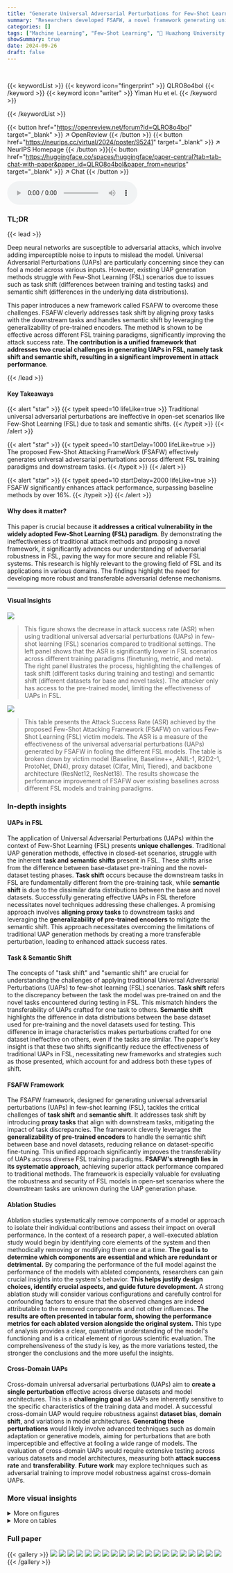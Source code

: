 ```yaml
---
title: "Generate Universal Adversarial Perturbations for Few-Shot Learning"
summary: "Researchers developed FSAFW, a novel framework generating universal adversarial perturbations effective against various Few-Shot Learning paradigms, surpassing baseline methods by over 16%."
categories: []
tags: ["Machine Learning", "Few-Shot Learning", "🏢 Huazhong University of Science and Technology",]
showSummary: true
date: 2024-09-26
draft: false
---
```


<br>

{{< keywordList >}}
{{< keyword icon="fingerprint" >}} QLRO8o4bol {{< /keyword >}}
{{< keyword icon="writer" >}} Yiman Hu et el. {{< /keyword >}}
 
{{< /keywordList >}}

{{< button href="https://openreview.net/forum?id=QLRO8o4bol" target="_blank" >}}
↗ OpenReview
{{< /button >}}
{{< button href="https://neurips.cc/virtual/2024/poster/95241" target="_blank" >}}
↗ NeurIPS Homepage
{{< /button >}}{{< button href="https://huggingface.co/spaces/huggingface/paper-central?tab=tab-chat-with-paper&paper_id=QLRO8o4bol&paper_from=neurips" target="_blank" >}}
↗ Chat
{{< /button >}}



<audio controls>
    <source src="https://ai-paper-reviewer.com/QLRO8o4bol/podcast.wav" type="audio/wav">
    Your browser does not support the audio element.
</audio>


### TL;DR


{{< lead >}}

Deep neural networks are susceptible to adversarial attacks, which involve adding imperceptible noise to inputs to mislead the model. Universal Adversarial Perturbations (UAPs) are particularly concerning since they can fool a model across various inputs. However, existing UAP generation methods struggle with Few-Shot Learning (FSL) scenarios due to issues such as task shift (differences between training and testing tasks) and semantic shift (differences in the underlying data distributions). 

This paper introduces a new framework called FSAFW to overcome these challenges. FSAFW cleverly addresses task shift by aligning proxy tasks with the downstream tasks and handles semantic shift by leveraging the generalizability of pre-trained encoders.  The method is shown to be effective across different FSL training paradigms, significantly improving the attack success rate. **The contribution is a unified framework that addresses two crucial challenges in generating UAPs in FSL, namely task shift and semantic shift, resulting in a significant improvement in attack performance**.

{{< /lead >}}


#### Key Takeaways

{{< alert "star" >}}
{{< typeit speed=10 lifeLike=true >}} Traditional universal adversarial perturbations are ineffective in open-set scenarios like Few-Shot Learning (FSL) due to task and semantic shifts. {{< /typeit >}}
{{< /alert >}}

{{< alert "star" >}}
{{< typeit speed=10 startDelay=1000 lifeLike=true >}} The proposed Few-Shot Attacking FrameWork (FSAFW) effectively generates universal adversarial perturbations across different FSL training paradigms and downstream tasks. {{< /typeit >}}
{{< /alert >}}

{{< alert "star" >}}
{{< typeit speed=10 startDelay=2000 lifeLike=true >}} FSAFW significantly enhances attack performance, surpassing baseline methods by over 16%. {{< /typeit >}}
{{< /alert >}}

#### Why does it matter?
This paper is crucial because **it addresses a critical vulnerability in the widely adopted Few-Shot Learning (FSL) paradigm**. By demonstrating the ineffectiveness of traditional attack methods and proposing a novel framework, it significantly advances our understanding of adversarial robustness in FSL, paving the way for more secure and reliable FSL systems.  This research is highly relevant to the growing field of FSL and its applications in various domains. The findings highlight the need for developing more robust and transferable adversarial defense mechanisms.

------
#### Visual Insights



![](https://ai-paper-reviewer.com/QLRO8o4bol/figures_1_1.jpg)

> This figure shows the decrease in attack success rate (ASR) when using traditional universal adversarial perturbations (UAPs) in few-shot learning (FSL) scenarios compared to traditional settings. The left panel shows that the ASR is significantly lower in FSL scenarios across different training paradigms (finetuning, metric, and meta). The right panel illustrates the process, highlighting the challenges of task shift (different tasks during training and testing) and semantic shift (different datasets for base and novel tasks). The attacker only has access to the pre-trained model, limiting the effectiveness of UAPs in FSL.





![](https://ai-paper-reviewer.com/QLRO8o4bol/tables_7_1.jpg)

> This table presents the Attack Success Rate (ASR) achieved by the proposed Few-Shot Attacking Framework (FSAFW) on various Few-Shot Learning (FSL) victim models.  The ASR is a measure of the effectiveness of the universal adversarial perturbations (UAPs) generated by FSAFW in fooling the different FSL models.  The table is broken down by victim model (Baseline, Baseline++, ANIL-1, R2D2-1, ProtoNet, DN4), proxy dataset (Cifar, Mini, Tiered), and backbone architecture (ResNet12, ResNet18).  The results showcase the performance improvement of FSAFW over existing baselines across different FSL models and training paradigms.





### In-depth insights


#### UAPs in FSL
The application of Universal Adversarial Perturbations (UAPs) within the context of Few-Shot Learning (FSL) presents **unique challenges**.  Traditional UAP generation methods, effective in closed-set scenarios, struggle with the inherent **task and semantic shifts** present in FSL.  These shifts arise from the difference between base-dataset pre-training and the novel-dataset testing phases. **Task shift** occurs because the downstream tasks in FSL are fundamentally different from the pre-training task, while **semantic shift** is due to the dissimilar data distributions between the base and novel datasets.  Successfully generating effective UAPs in FSL therefore necessitates novel techniques addressing these challenges.  A promising approach involves **aligning proxy tasks** to downstream tasks and leveraging the **generalizability of pre-trained encoders** to mitigate the semantic shift. This approach necessitates overcoming the limitations of traditional UAP generation methods by creating a more transferable perturbation, leading to enhanced attack success rates.

#### Task & Semantic Shift
The concepts of "task shift" and "semantic shift" are crucial for understanding the challenges of applying traditional Universal Adversarial Perturbations (UAPs) to few-shot learning (FSL) scenarios. **Task shift** refers to the discrepancy between the task the model was pre-trained on and the novel tasks encountered during testing in FSL.  This mismatch hinders the transferability of UAPs crafted for one task to others.  **Semantic shift** highlights the difference in data distributions between the base dataset used for pre-training and the novel datasets used for testing.  This difference in image characteristics makes perturbations crafted for one dataset ineffective on others, even if the tasks are similar. The paper's key insight is that these two shifts significantly reduce the effectiveness of traditional UAPs in FSL, necessitating new frameworks and strategies such as those presented, which account for and address both these types of shift.

#### FSAFW Framework
The FSAFW framework, designed for generating universal adversarial perturbations (UAPs) in few-shot learning (FSL), tackles the critical challenges of **task shift** and **semantic shift**.  It addresses task shift by introducing **proxy tasks** that align with downstream tasks, mitigating the impact of task discrepancies. The framework cleverly leverages the **generalizability of pre-trained encoders** to handle the semantic shift between base and novel datasets, reducing reliance on dataset-specific fine-tuning. This unified approach significantly improves the transferability of UAPs across diverse FSL training paradigms.  **FSAFW's strength lies in its systematic approach**, achieving superior attack performance compared to traditional methods. The framework is especially valuable for evaluating the robustness and security of FSL models in open-set scenarios where the downstream tasks are unknown during the UAP generation phase.

#### Ablation Studies
Ablation studies systematically remove components of a model or approach to isolate their individual contributions and assess their impact on overall performance.  In the context of a research paper, a well-executed ablation study would begin by identifying core elements of the system and then methodically removing or modifying them one at a time.  **The goal is to determine which components are essential and which are redundant or detrimental.** By comparing the performance of the full model against the performance of the models with ablated components, researchers can gain crucial insights into the system's behavior.  **This helps justify design choices, identify crucial aspects, and guide future development.**  A strong ablation study will consider various configurations and carefully control for confounding factors to ensure that the observed changes are indeed attributable to the removed components and not other influences.  **The results are often presented in tabular form, showing the performance metrics for each ablated version alongside the original system.**  This type of analysis provides a clear, quantitative understanding of the model's functioning and is a critical element of rigorous scientific evaluation. The comprehensiveness of the study is key, as the more variations tested, the stronger the conclusions and the more useful the insights.

#### Cross-Domain UAPs
Cross-domain universal adversarial perturbations (UAPs) aim to **create a single perturbation** effective across diverse datasets and model architectures.  This is a **challenging goal** as UAPs are inherently sensitive to the specific characteristics of the training data and model.  A successful cross-domain UAP would require robustness against **dataset bias**, **domain shift**, and variations in model architectures.  **Generating these perturbations** would likely involve advanced techniques such as domain adaptation or generative models, aiming for perturbations that are both imperceptible and effective at fooling a wide range of models.  The evaluation of cross-domain UAPs would require extensive testing across various datasets and model architectures, measuring both **attack success rate** and **transferability**.  **Future work** may explore techniques such as adversarial training to improve model robustness against cross-domain UAPs.


### More visual insights

<details>
<summary>More on figures
</summary>


![](https://ai-paper-reviewer.com/QLRO8o4bol/figures_2_1.jpg)

> This figure compares the process of generating universal adversarial perturbations (UAPs) in traditional settings versus few-shot learning (FSL) settings.  In traditional settings, the same classifier is used for training and testing, making UAP generation straightforward. However, FSL introduces two key challenges: 1) Task Shift: the pre-trained model is tested on different tasks than those it was trained on, and 2) Semantic Shift: the training and testing data come from different distributions (base vs. novel datasets). The figure illustrates how these shifts hinder the transferability of UAPs generated using traditional methods.


![](https://ai-paper-reviewer.com/QLRO8o4bol/figures_3_1.jpg)

> This figure shows the results of applying the traditional UAP generation method to different few-shot learning scenarios.  The left panel (a) shows how the attack success rate (ASR) changes when varying the number of ways (different classification tasks) and shots (number of training examples per class) for the downstream tasks.  As the tasks become more diverse (higher number of ways) or there are fewer training examples (fewer shots), the ASR decreases. The right panel (b) demonstrates how changing the datasets used for the novel classes also impacts the ASR.  Different datasets are used (CIFAR, Mini, Tiered), and it shows that the ASR is highest when the novel dataset is similar to the proxy dataset used for generating UAPs.


![](https://ai-paper-reviewer.com/QLRO8o4bol/figures_3_2.jpg)

> This figure shows the impact of task and semantic shift on the attack success rate (ASR) in few-shot learning scenarios.  The left panel (a) demonstrates how ASR decreases as the complexity of the downstream task increases (number of ways and shots). The right panel (b) shows how the ASR is affected by the choice of dataset: using a different dataset as the proxy dataset or the novel dataset negatively impacts performance, highlighting the impact of semantic shift.


![](https://ai-paper-reviewer.com/QLRO8o4bol/figures_4_1.jpg)

> This figure illustrates the proposed attacking framework and its performance.  Panel (a) shows the framework's components: a pre-trained classifier, proxy linear classifier (for task alignment), and prototype-based classifier (for semantic alignment). The attacker generates universal adversarial perturbations (UAPs) that are added to input images before passing them through the encoder and the classifiers. The framework addresses task and semantic shifts prevalent in few-shot learning. Panel (b) presents a table showing the attack success rate (ASR) for different methods (baseline, addressing only task shift, addressing both shifts) and for different few-shot tasks (5-way 1-shot and 5-way 5-shot).


![](https://ai-paper-reviewer.com/QLRO8o4bol/figures_4_2.jpg)

> This figure shows the proposed Few-Shot Attacking FrameWork (FSAFW) for generating universal adversarial perturbations (UAPs) in few-shot learning (FSL). (a) illustrates the framework, starting with a pre-trained base classifier and progressively incorporating methods to address task shift (Proxy Linear, Proxy Protos) and semantic shift. (b) presents the attack success rates (ASR) of different methods on 5-way 1-shot and 5-way 5-shot tasks, highlighting the improvement achieved by FSAFW in handling both shifts.


![](https://ai-paper-reviewer.com/QLRO8o4bol/figures_6_1.jpg)

> Figure 5(a) shows how the supervisory signal influences the distribution of features generated by the encoder.  Without supervision (top), the distribution shifts, impacting the attack's transferability. With supervision (bottom), the distribution shift is mitigated, improving transferability. Figure 5(b) compares the Attack Success Rate (ASR) using different loss functions (equations 7, 8, and 9) for evaluating the UAP performance, showing that equation 9 achieves the highest ASR.


![](https://ai-paper-reviewer.com/QLRO8o4bol/figures_9_1.jpg)

> This figure shows the impact of task and semantic shifts on the attack success rate (ASR) in few-shot learning (FSL).  The left panel (a) illustrates how ASR varies with the number of ways (different downstream tasks) and number of shots, showing a decrease in performance as the task becomes less similar to the pre-training task. The right panel (b) demonstrates the influence of the semantic shift by changing the datasets used in the attack, showing that ASR falls as the dissimilarity between the base, novel, and proxy datasets increases.  This highlights the challenges of applying traditional universal adversarial perturbations (UAPs) directly to the FSL setting.


![](https://ai-paper-reviewer.com/QLRO8o4bol/figures_16_1.jpg)

> This figure shows some example images from the CIFAR-FS dataset.  CIFAR-FS is a subset of the CIFAR-100 dataset, commonly used in few-shot learning research. The images depict a variety of objects and scenes, demonstrating the diversity within the dataset and showcasing the visual complexity of the classification tasks involved in few-shot learning.


![](https://ai-paper-reviewer.com/QLRO8o4bol/figures_16_2.jpg)

> This figure compares the traditional adversarial attack and the few-shot learning (FSL) attack. The traditional attack uses a pre-trained encoder and classifier on the base dataset to generate a universal adversarial perturbation (UAP). This UAP is then applied to the test-time attack on the same base dataset. In FSL, however, the task shift (pre-training to testing) and semantic shift (base to novel dataset) pose challenges. The attacker in FSL uses a pre-trained encoder but needs to overcome these shifts to generate an effective UAP.


![](https://ai-paper-reviewer.com/QLRO8o4bol/figures_17_1.jpg)

> This figure shows a comparison of attack success rates (ASR) for traditional universal adversarial perturbations (UAPs) versus UAPs applied to few-shot learning (FSL) scenarios.  The left panel illustrates the significant drop in ASR when using traditional UAPs in various FSL settings compared to traditional close-set scenarios.  The right panel provides a schematic illustrating the challenges posed by FSL for UAP generation, namely the task shift and semantic shift between pre-training and testing phases.  The task shift involves different downstream tasks, while the semantic shift involves different datasets.


</details>




<details>
<summary>More on tables
</summary>


![](https://ai-paper-reviewer.com/QLRO8o4bol/tables_7_2.jpg)
> This table presents the Attack Success Rate (ASR) achieved by the proposed Few-Shot Attacking Framework (FSAFW) across various victim models in a 5-way 5-shot few-shot learning (FSL) setting.  Different FSL training paradigms (finetuning-based, meta-based, and metric-based) are represented by the victim models (Baseline, Baseline++, ANIL-1, R2D2-1, ProtoNet, DN4).  Results are shown for different backbone architectures (ResNet12 and ResNet18) and proxy datasets (Cifar, Mini, Tiered). The table demonstrates the effectiveness and generalizability of FSAFW across various FSL settings.

![](https://ai-paper-reviewer.com/QLRO8o4bol/tables_8_1.jpg)
> This table compares the attack success rate (ASR) of different universal adversarial perturbation (UAP) generation methods on 5-way 1-shot few-shot learning (FSL) tasks.  It shows the ASR achieved by several methods including UAN, GAP, AdvEncoder, and the proposed FSAFW, across different victim models (ANIL-1, R2D2-1, ProtoNet, DN4) and datasets (Mini, Tiered).  The results highlight the improvement in ASR achieved by the FSAFW approach.

![](https://ai-paper-reviewer.com/QLRO8o4bol/tables_8_2.jpg)
> This table compares the attack success rate (ASR) of different attack methods on 5-way 1-shot tasks.  The methods include UAN, GAP, AdvEncoder, and the proposed FSAFW.  The victim models are ANIL-1, R2D2-1, ProtoNet, and DN4, trained on Mini and Tiered datasets.  The table shows the performance of each method across different victim models and datasets, demonstrating the effectiveness of FSAFW in comparison to other methods.

![](https://ai-paper-reviewer.com/QLRO8o4bol/tables_9_1.jpg)
> This table presents the results of an ablation study comparing the performance of different contrastive loss functions on the Attack Success Rate (ASR) for both 5-way 1-shot and 5-way 5-shot tasks. The goal was to determine the effectiveness of these losses in generating generalizable UAPs (Universal Adversarial Perturbations) for few-shot learning scenarios.

![](https://ai-paper-reviewer.com/QLRO8o4bol/tables_14_1.jpg)
> This table presents the Attack Success Rate (ASR) achieved by the proposed Few-Shot Attacking Framework (FSAFW) on various Few-Shot Learning (FSL) victim models.  Different FSL training paradigms (ANIL, R2D2, ProtoNet, DN4) are tested using various backbone architectures (ResNet12, ResNet18). The table shows the ASR for 5-way 1-shot tasks, varying the proxy dataset (Cifar, Mini, Tiered) used for training the attacker's model.  The results demonstrate the framework's effectiveness across different FSL settings and victim models.

![](https://ai-paper-reviewer.com/QLRO8o4bol/tables_14_2.jpg)
> This table compares the attack success rate (ASR) of the proposed method (Ours) against the PAP method.  It shows ASR for both 1-shot and 5-shot scenarios, across four different proxy datasets (Cifar, CUB, Omniglot, GTSRB), and three different victim models (Baseline, ANIL-1, ProtoNet-1).  The results highlight the superior performance of the proposed method, particularly when the proxy dataset differs from the victim dataset.

![](https://ai-paper-reviewer.com/QLRO8o4bol/tables_15_1.jpg)
> This table shows the Attack Success Rate (ASR) for 5-way 1-shot tasks using different methods (UAN, GAP, AdvEncoder, and Ours) across various cross-domain datasets.  The proxy and downstream datasets vary, allowing for an assessment of the method's generalizability across different data distributions.  The 'Ours' method refers to the proposed Few-Shot Attacking FrameWork (FSAFW).

![](https://ai-paper-reviewer.com/QLRO8o4bol/tables_16_1.jpg)
> This table compares the attack success rate (ASR) of different attack methods on 5-way 1-shot tasks using various victim models (ANIL-1, R2D2-1, ProtoNet, DN4) and proxy datasets (CUB, Omniglot, GTSRB).  It shows the effectiveness of the proposed Few-Shot Attacking Framework (FSAFW) compared to other state-of-the-art methods (UAN, GAP, AdvEncoder). The table highlights the improved ASR achieved by FSAFW across different victim models and datasets.

</details>




### Full paper

{{< gallery >}}
<img src="https://ai-paper-reviewer.com/QLRO8o4bol/1.png" class="grid-w50 md:grid-w33 xl:grid-w25" />
<img src="https://ai-paper-reviewer.com/QLRO8o4bol/2.png" class="grid-w50 md:grid-w33 xl:grid-w25" />
<img src="https://ai-paper-reviewer.com/QLRO8o4bol/3.png" class="grid-w50 md:grid-w33 xl:grid-w25" />
<img src="https://ai-paper-reviewer.com/QLRO8o4bol/4.png" class="grid-w50 md:grid-w33 xl:grid-w25" />
<img src="https://ai-paper-reviewer.com/QLRO8o4bol/5.png" class="grid-w50 md:grid-w33 xl:grid-w25" />
<img src="https://ai-paper-reviewer.com/QLRO8o4bol/6.png" class="grid-w50 md:grid-w33 xl:grid-w25" />
<img src="https://ai-paper-reviewer.com/QLRO8o4bol/7.png" class="grid-w50 md:grid-w33 xl:grid-w25" />
<img src="https://ai-paper-reviewer.com/QLRO8o4bol/8.png" class="grid-w50 md:grid-w33 xl:grid-w25" />
<img src="https://ai-paper-reviewer.com/QLRO8o4bol/9.png" class="grid-w50 md:grid-w33 xl:grid-w25" />
<img src="https://ai-paper-reviewer.com/QLRO8o4bol/10.png" class="grid-w50 md:grid-w33 xl:grid-w25" />
<img src="https://ai-paper-reviewer.com/QLRO8o4bol/11.png" class="grid-w50 md:grid-w33 xl:grid-w25" />
<img src="https://ai-paper-reviewer.com/QLRO8o4bol/12.png" class="grid-w50 md:grid-w33 xl:grid-w25" />
<img src="https://ai-paper-reviewer.com/QLRO8o4bol/13.png" class="grid-w50 md:grid-w33 xl:grid-w25" />
<img src="https://ai-paper-reviewer.com/QLRO8o4bol/14.png" class="grid-w50 md:grid-w33 xl:grid-w25" />
<img src="https://ai-paper-reviewer.com/QLRO8o4bol/15.png" class="grid-w50 md:grid-w33 xl:grid-w25" />
<img src="https://ai-paper-reviewer.com/QLRO8o4bol/16.png" class="grid-w50 md:grid-w33 xl:grid-w25" />
<img src="https://ai-paper-reviewer.com/QLRO8o4bol/17.png" class="grid-w50 md:grid-w33 xl:grid-w25" />
<img src="https://ai-paper-reviewer.com/QLRO8o4bol/18.png" class="grid-w50 md:grid-w33 xl:grid-w25" />
<img src="https://ai-paper-reviewer.com/QLRO8o4bol/19.png" class="grid-w50 md:grid-w33 xl:grid-w25" />
<img src="https://ai-paper-reviewer.com/QLRO8o4bol/20.png" class="grid-w50 md:grid-w33 xl:grid-w25" />
{{< /gallery >}}